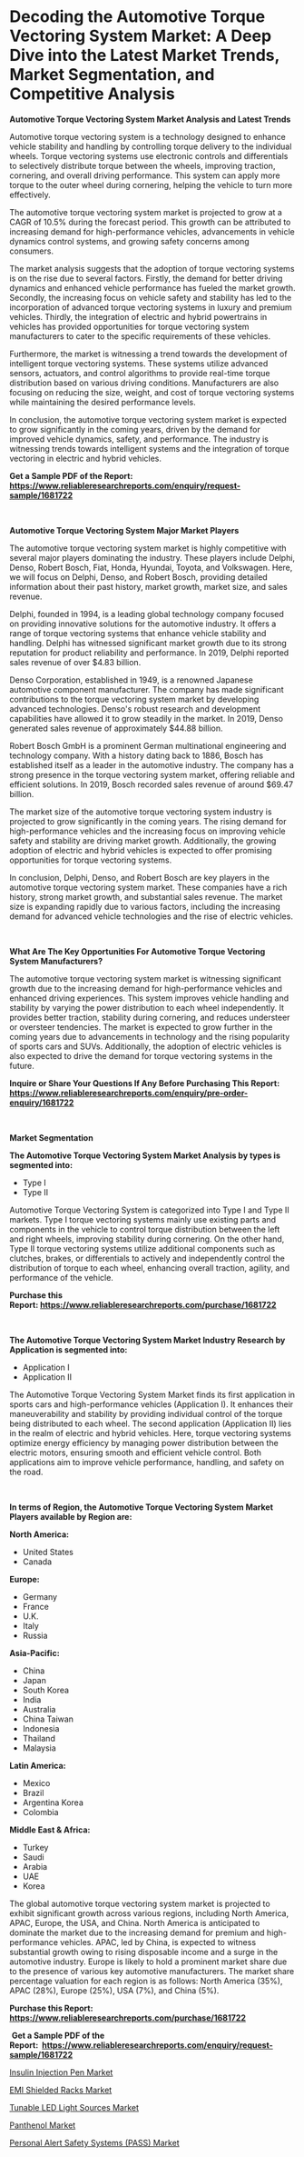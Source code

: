<p><h1>Decoding the Automotive Torque Vectoring System Market: A Deep Dive into the Latest Market Trends, Market Segmentation, and Competitive Analysis</h1></p><p><strong>Automotive Torque Vectoring System Market Analysis and Latest Trends</strong></p>
<p><p>Automotive torque vectoring system is a technology designed to enhance vehicle stability and handling by controlling torque delivery to the individual wheels. Torque vectoring systems use electronic controls and differentials to selectively distribute torque between the wheels, improving traction, cornering, and overall driving performance. This system can apply more torque to the outer wheel during cornering, helping the vehicle to turn more effectively.</p><p>The automotive torque vectoring system market is projected to grow at a CAGR of 10.5% during the forecast period. This growth can be attributed to increasing demand for high-performance vehicles, advancements in vehicle dynamics control systems, and growing safety concerns among consumers. </p><p>The market analysis suggests that the adoption of torque vectoring systems is on the rise due to several factors. Firstly, the demand for better driving dynamics and enhanced vehicle performance has fueled the market growth. Secondly, the increasing focus on vehicle safety and stability has led to the incorporation of advanced torque vectoring systems in luxury and premium vehicles. Thirdly, the integration of electric and hybrid powertrains in vehicles has provided opportunities for torque vectoring system manufacturers to cater to the specific requirements of these vehicles.</p><p>Furthermore, the market is witnessing a trend towards the development of intelligent torque vectoring systems. These systems utilize advanced sensors, actuators, and control algorithms to provide real-time torque distribution based on various driving conditions. Manufacturers are also focusing on reducing the size, weight, and cost of torque vectoring systems while maintaining the desired performance levels.</p><p>In conclusion, the automotive torque vectoring system market is expected to grow significantly in the coming years, driven by the demand for improved vehicle dynamics, safety, and performance. The industry is witnessing trends towards intelligent systems and the integration of torque vectoring in electric and hybrid vehicles.</p></p>
<p><strong>Get a Sample PDF of the Report:&nbsp; <a href="https://www.reliableresearchreports.com/enquiry/request-sample/1681722">https://www.reliableresearchreports.com/enquiry/request-sample/1681722</a></strong></p>
<p>&nbsp;</p>
<p><strong>Automotive Torque Vectoring System Major Market Players</strong></p>
<p><p>The automotive torque vectoring system market is highly competitive with several major players dominating the industry. These players include Delphi, Denso, Robert Bosch, Fiat, Honda, Hyundai, Toyota, and Volkswagen. Here, we will focus on Delphi, Denso, and Robert Bosch, providing detailed information about their past history, market growth, market size, and sales revenue.</p><p>Delphi, founded in 1994, is a leading global technology company focused on providing innovative solutions for the automotive industry. It offers a range of torque vectoring systems that enhance vehicle stability and handling. Delphi has witnessed significant market growth due to its strong reputation for product reliability and performance. In 2019, Delphi reported sales revenue of over $4.83 billion.</p><p>Denso Corporation, established in 1949, is a renowned Japanese automotive component manufacturer. The company has made significant contributions to the torque vectoring system market by developing advanced technologies. Denso's robust research and development capabilities have allowed it to grow steadily in the market. In 2019, Denso generated sales revenue of approximately $44.88 billion.</p><p>Robert Bosch GmbH is a prominent German multinational engineering and technology company. With a history dating back to 1886, Bosch has established itself as a leader in the automotive industry. The company has a strong presence in the torque vectoring system market, offering reliable and efficient solutions. In 2019, Bosch recorded sales revenue of around $69.47 billion.</p><p>The market size of the automotive torque vectoring system industry is projected to grow significantly in the coming years. The rising demand for high-performance vehicles and the increasing focus on improving vehicle safety and stability are driving market growth. Additionally, the growing adoption of electric and hybrid vehicles is expected to offer promising opportunities for torque vectoring systems.</p><p>In conclusion, Delphi, Denso, and Robert Bosch are key players in the automotive torque vectoring system market. These companies have a rich history, strong market growth, and substantial sales revenue. The market size is expanding rapidly due to various factors, including the increasing demand for advanced vehicle technologies and the rise of electric vehicles.</p></p>
<p>&nbsp;</p>
<p><strong>What Are The Key Opportunities For Automotive Torque Vectoring System Manufacturers?</strong></p>
<p><p>The automotive torque vectoring system market is witnessing significant growth due to the increasing demand for high-performance vehicles and enhanced driving experiences. This system improves vehicle handling and stability by varying the power distribution to each wheel independently. It provides better traction, stability during cornering, and reduces understeer or oversteer tendencies. The market is expected to grow further in the coming years due to advancements in technology and the rising popularity of sports cars and SUVs. Additionally, the adoption of electric vehicles is also expected to drive the demand for torque vectoring systems in the future.</p></p>
<p><strong>Inquire or Share Your Questions If Any Before Purchasing This Report: <a href="https://www.reliableresearchreports.com/enquiry/pre-order-enquiry/1681722">https://www.reliableresearchreports.com/enquiry/pre-order-enquiry/1681722</a></strong></p>
<p>&nbsp;</p>
<p><strong>Market Segmentation</strong></p>
<p><strong>The Automotive Torque Vectoring System Market Analysis by types is segmented into:</strong></p>
<p><ul><li>Type I</li><li>Type II</li></ul></p>
<p><p>Automotive Torque Vectoring System is categorized into Type I and Type II markets. Type I torque vectoring systems mainly use existing parts and components in the vehicle to control torque distribution between the left and right wheels, improving stability during cornering. On the other hand, Type II torque vectoring systems utilize additional components such as clutches, brakes, or differentials to actively and independently control the distribution of torque to each wheel, enhancing overall traction, agility, and performance of the vehicle.</p></p>
<p><strong>Purchase this Report:&nbsp;<a href="https://www.reliableresearchreports.com/purchase/1681722">https://www.reliableresearchreports.com/purchase/1681722</a></strong></p>
<p>&nbsp;</p>
<p><strong>The Automotive Torque Vectoring System Market Industry Research by Application is segmented into:</strong></p>
<p><ul><li>Application I</li><li>Application II</li></ul></p>
<p><p>The Automotive Torque Vectoring System Market finds its first application in sports cars and high-performance vehicles (Application I). It enhances their maneuverability and stability by providing individual control of the torque being distributed to each wheel. The second application (Application II) lies in the realm of electric and hybrid vehicles. Here, torque vectoring systems optimize energy efficiency by managing power distribution between the electric motors, ensuring smooth and efficient vehicle control. Both applications aim to improve vehicle performance, handling, and safety on the road.</p></p>
<p>&nbsp;</p>
<p><strong>In terms of Region, the Automotive Torque Vectoring System Market Players available by Region are:</strong></p>
<p>
    <p> <strong> North America: </strong>
        <ul>
            <li>United States</li>
            <li>Canada</li>
        </ul>
        </p> 
    <p> <strong> Europe: </strong>
        <ul>
            <li>Germany</li>
            <li>France</li>
            <li>U.K.</li>
            <li>Italy</li>
            <li>Russia</li>
        </ul>
        </p> 
    <p> <strong> Asia-Pacific: </strong>
        <ul>
            <li>China</li>
            <li>Japan</li>
            <li>South Korea</li>
            <li>India</li>
            <li>Australia</li>
            <li>China Taiwan</li>
            <li>Indonesia</li>
            <li>Thailand</li>
            <li>Malaysia</li>
        </ul>
        </p> 
    <p> <strong> Latin America: </strong>
        <ul>
            <li>Mexico</li>
            <li>Brazil</li>
            <li>Argentina Korea</li>
            <li>Colombia</li>
        </ul>
        </p> 
    <p> <strong> Middle East & Africa: </strong>
        <ul>
            <li>Turkey</li>
            <li>Saudi</li>
            <li>Arabia</li>
            <li>UAE</li>
            <li>Korea</li>
        </ul>
    </p>
    </p>
<p><p>The global automotive torque vectoring system market is projected to exhibit significant growth across various regions, including North America, APAC, Europe, the USA, and China. North America is anticipated to dominate the market due to the increasing demand for premium and high-performance vehicles. APAC, led by China, is expected to witness substantial growth owing to rising disposable income and a surge in the automotive industry. Europe is likely to hold a prominent market share due to the presence of various key automotive manufacturers. The market share percentage valuation for each region is as follows: North America (35%), APAC (28%), Europe (25%), USA (7%), and China (5%).</p></p>
<p><strong>Purchase this Report: <a href="https://www.reliableresearchreports.com/purchase/1681722">https://www.reliableresearchreports.com/purchase/1681722</a></strong></p>
<p>&nbsp;<strong>Get a Sample PDF of the Report:&nbsp;&nbsp;<a href="https://www.reliableresearchreports.com/enquiry/request-sample/1681722">https://www.reliableresearchreports.com/enquiry/request-sample/1681722</a></strong></p>
<p><strong></strong></p>
<p><p><a href="https://medium.com/@krishna_35021/insulin-injection-pen-market-size-cagr-trends-2024-2030-facd065acacb">Insulin Injection Pen Market</a></p><p><a href="https://www.linkedin.com/pulse/decoding-emi-shielded-racks-market-deep-dive-latest-trends/">EMI Shielded Racks Market</a></p><p><a href="https://www.linkedin.com/pulse/tunable-led-light-sources-market-size-share-amp/">Tunable LED Light Sources Market</a></p><p><a href="https://medium.com/@lularitchie/panthenol-market-size-growth-forecast-2023-2030-067e6a6edacf">Panthenol Market</a></p><p><a href="https://www.linkedin.com/pulse/personal-alert-safety-systems-pass-market-research-report/">Personal Alert Safety Systems (PASS) Market</a></p></p>